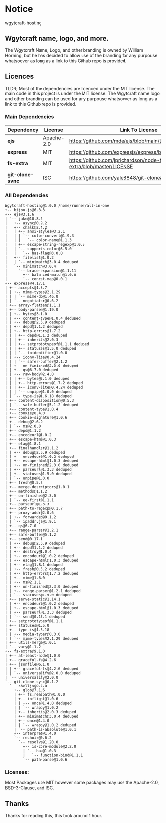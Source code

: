 # Notice
wgytcraft-hosting
## Wgytcraft name, logo, and more.
The Wgytcraft Name, Logo, and other branding is owned by William Horning, but he has decided to allow use of the branding for any purpouse whatsoever as long as a link to this Github repo is provided.
## Licences
TLDR;
Most of the dependencies are licenced under the MIT license. The main code in this project is under the MIT license. The Wgytcraft name logo and other branding can be used for any purpouse whatsoever as long as a link to this Github repo is provided.
### Main Dependencies
|**Dependency**|**License**|**Link To License**|
|-|-|-|
|**ejs**|Apache-2.0| https://github.com/mde/ejs/blob/main/LICENSE |
|**express**|MIT| https://github.com/expressjs/express/blob/master/LICENSE |
|**fs-extra**|MIT| https://github.com/jprichardson/node-fs-extra/blob/master/LICENSE |
|**git-clone-sync**|ISC| https://github.com/yale8848/git-clone#copyright--license |
### All Dependencies
```
Wgytcraft-hosting@1.0.0 /home/runner/all-in-one
+-- bijou.js@6.3.3
+-- ejs@3.1.6
| `-- jake@10.8.2
|   +-- async@0.9.2
|   +-- chalk@2.4.2
|   | +-- ansi-styles@3.2.1
|   | | `-- color-convert@1.9.3
|   | |   `-- color-name@1.1.3
|   | +-- escape-string-regexp@1.0.5
|   | `-- supports-color@5.5.0
|   |   `-- has-flag@3.0.0
|   +-- filelist@1.0.2
|   | `-- minimatch@3.0.4 deduped
|   `-- minimatch@3.0.4
|     `-- brace-expansion@1.1.11
|       +-- balanced-match@1.0.0
|       `-- concat-map@0.0.1
+-- express@4.17.1
| +-- accepts@1.3.7
| | +-- mime-types@2.1.29
| | | `-- mime-db@1.46.0
| | `-- negotiator@0.6.2
| +-- array-flatten@1.1.1
| +-- body-parser@1.19.0
| | +-- bytes@3.1.0
| | +-- content-type@1.0.4 deduped
| | +-- debug@2.6.9 deduped
| | +-- depd@1.1.2 deduped
| | +-- http-errors@1.7.2
| | | +-- depd@1.1.2 deduped
| | | +-- inherits@2.0.3
| | | +-- setprototypeof@1.1.1 deduped
| | | +-- statuses@1.5.0 deduped
| | | `-- toidentifier@1.0.0
| | +-- iconv-lite@0.4.24
| | | `-- safer-buffer@2.1.2
| | +-- on-finished@2.3.0 deduped
| | +-- qs@6.7.0 deduped
| | +-- raw-body@2.4.0
| | | +-- bytes@3.1.0 deduped
| | | +-- http-errors@1.7.2 deduped
| | | +-- iconv-lite@0.4.24 deduped
| | | `-- unpipe@1.0.0 deduped
| | `-- type-is@1.6.18 deduped
| +-- content-disposition@0.5.3
| | `-- safe-buffer@5.1.2 deduped
| +-- content-type@1.0.4
| +-- cookie@0.4.0
| +-- cookie-signature@1.0.6
| +-- debug@2.6.9
| | `-- ms@2.0.0
| +-- depd@1.1.2
| +-- encodeurl@1.0.2
| +-- escape-html@1.0.3
| +-- etag@1.8.1
| +-- finalhandler@1.1.2
| | +-- debug@2.6.9 deduped
| | +-- encodeurl@1.0.2 deduped
| | +-- escape-html@1.0.3 deduped
| | +-- on-finished@2.3.0 deduped
| | +-- parseurl@1.3.3 deduped
| | +-- statuses@1.5.0 deduped
| | `-- unpipe@1.0.0
| +-- fresh@0.5.2
| +-- merge-descriptors@1.0.1
| +-- methods@1.1.2
| +-- on-finished@2.3.0
| | `-- ee-first@1.1.1
| +-- parseurl@1.3.3
| +-- path-to-regexp@0.1.7
| +-- proxy-addr@2.0.6
| | +-- forwarded@0.1.2
| | `-- ipaddr.js@1.9.1
| +-- qs@6.7.0
| +-- range-parser@1.2.1
| +-- safe-buffer@5.1.2
| +-- send@0.17.1
| | +-- debug@2.6.9 deduped
| | +-- depd@1.1.2 deduped
| | +-- destroy@1.0.4
| | +-- encodeurl@1.0.2 deduped
| | +-- escape-html@1.0.3 deduped
| | +-- etag@1.8.1 deduped
| | +-- fresh@0.5.2 deduped
| | +-- http-errors@1.7.2 deduped
| | +-- mime@1.6.0
| | +-- ms@2.1.1
| | +-- on-finished@2.3.0 deduped
| | +-- range-parser@1.2.1 deduped
| | `-- statuses@1.5.0 deduped
| +-- serve-static@1.14.1
| | +-- encodeurl@1.0.2 deduped
| | +-- escape-html@1.0.3 deduped
| | +-- parseurl@1.3.3 deduped
| | `-- send@0.17.1 deduped
| +-- setprototypeof@1.1.1
| +-- statuses@1.5.0
| +-- type-is@1.6.18
| | +-- media-typer@0.3.0
| | `-- mime-types@2.1.29 deduped
| +-- utils-merge@1.0.1
| `-- vary@1.1.2
+-- fs-extra@9.1.0
| +-- at-least-node@1.0.0
| +-- graceful-fs@4.2.6
| +-- jsonfile@6.1.0
| | +-- graceful-fs@4.2.6 deduped
| | `-- universalify@2.0.0 deduped
| `-- universalify@2.0.0
`-- git-clone-sync@0.1.2
  `-- shelljs@0.7.8
    +-- glob@7.1.6
    | +-- fs.realpath@1.0.0
    | +-- inflight@1.0.6
    | | +-- once@1.4.0 deduped
    | | `-- wrappy@1.0.2
    | +-- inherits@2.0.3 deduped
    | +-- minimatch@3.0.4 deduped
    | +-- once@1.4.0
    | | `-- wrappy@1.0.2 deduped
    | `-- path-is-absolute@1.0.1
    +-- interpret@1.4.0
    `-- rechoir@0.6.2
      `-- resolve@1.20.0
        +-- is-core-module@2.2.0
        | `-- has@1.0.3
        |   `-- function-bind@1.1.1
        `-- path-parse@1.0.6
```
### Licenses:
Most Packages use MIT however some packages may use the Apache-2.0, BSD-3-Clause, and ISC.
## Thanks
Thanks for reading this, this took around 1 hour.
